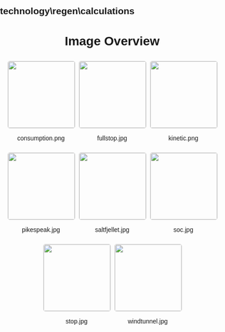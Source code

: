## technology\regen\calculations
<style>
    body {
        font-family: Arial, sans-serif;
        margin: 0;
        padding: 0;
    }
    .image-gallery {
        display: flex;
        flex-wrap: wrap;
        gap: 10px;
        justify-content: center;
        padding: 10px;
    }
    .image-gallery img {
        width: 150px;
        height: auto;
        border: 1px solid #ddd;
        border-radius: 5px;
    }
    .image-gallery div {
        flex: 1 1 calc(33.333% - 20px); /* Three images per row on large screens */
        max-width: 150px;
        text-align: center;
    }
    @media (max-width: 768px) {
        .image-gallery div {
            flex: 1 1 calc(50% - 20px); /* Two images per row on medium screens */
        }
    }
    @media (max-width: 480px) {
        .image-gallery div {
            flex: 1 1 100%; /* One image per row on small screens */
        }
    }
</style>
<h1 style ="text-align: center;"> Image Overview </h1> <div class="image-gallery">
<div>
<img src="https://media.evkx.net/multimedia/technology/regen/calculations/consumption_st.png">
<p>consumption.png</p>
</div>
<div>
<img src="https://media.evkx.net/multimedia/technology/regen/calculations/fullstop_st.jpg">
<p>fullstop.jpg</p>
</div>
<div>
<img src="https://media.evkx.net/multimedia/technology/regen/calculations/kinetic_st.png">
<p>kinetic.png</p>
</div>
<div>
<img src="https://media.evkx.net/multimedia/technology/regen/calculations/pikespeak_st.jpg">
<p>pikespeak.jpg</p>
</div>
<div>
<img src="https://media.evkx.net/multimedia/technology/regen/calculations/saltfjellet_st.jpg">
<p>saltfjellet.jpg</p>
</div>
<div>
<img src="https://media.evkx.net/multimedia/technology/regen/calculations/soc_st.jpg">
<p>soc.jpg</p>
</div>
<div>
<img src="https://media.evkx.net/multimedia/technology/regen/calculations/stop_st.jpg">
<p>stop.jpg</p>
</div>
<div>
<img src="https://media.evkx.net/multimedia/technology/regen/calculations/windtunnel_st.jpg">
<p>windtunnel.jpg</p>
</div>
</div>
